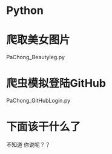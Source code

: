 # Python
# 爬取美女图片
  PaChong_Beautyleg.py
 # 爬虫模拟登陆GitHub
  PaChong_GitHubLogin.py
# 下面该干什么了
  不知道
  你说呢？？
